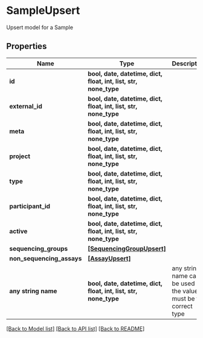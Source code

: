 # SampleUpsert

Upsert model for a Sample

## Properties
Name | Type | Description | Notes
------------ | ------------- | ------------- | -------------
**id** | **bool, date, datetime, dict, float, int, list, str, none_type** |  | [optional] 
**external_id** | **bool, date, datetime, dict, float, int, list, str, none_type** |  | [optional] 
**meta** | **bool, date, datetime, dict, float, int, list, str, none_type** |  | [optional] 
**project** | **bool, date, datetime, dict, float, int, list, str, none_type** |  | [optional] 
**type** | **bool, date, datetime, dict, float, int, list, str, none_type** |  | [optional] 
**participant_id** | **bool, date, datetime, dict, float, int, list, str, none_type** |  | [optional] 
**active** | **bool, date, datetime, dict, float, int, list, str, none_type** |  | [optional] 
**sequencing_groups** | [**[SequencingGroupUpsert]**](SequencingGroupUpsert.md) |  | [optional] 
**non_sequencing_assays** | [**[AssayUpsert]**](AssayUpsert.md) |  | [optional] 
**any string name** | **bool, date, datetime, dict, float, int, list, str, none_type** | any string name can be used but the value must be the correct type | [optional]

[[Back to Model list]](../README.md#documentation-for-models) [[Back to API list]](../README.md#documentation-for-api-endpoints) [[Back to README]](../README.md)


